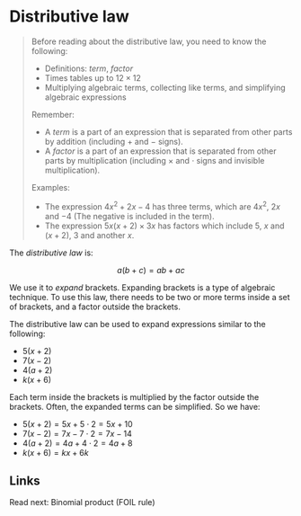 # Distributive law

> Before reading about the distributive law, you need to know the following:
> * Definitions: *term*, *factor*
> * Times tables up to $12\times 12$
> * Multiplying algebraic terms, collecting like terms, and simplifying algebraic expressions
> 
> Remember:
> * A *term* is a part of an expression that is separated from other parts by addition (including $+$ and $-$ signs).
> * A *factor* is a part of an expression that is separated from other parts by multiplication (including $\times$ and $\cdot$ signs and invisible multiplication).
> 
> Examples:
> * The expression $4x^2 + 2x - 4$ has three terms, which are $4x^2$, $2x$ and $-4$ (The negative is included in the term).
> * The expression $5x\left(x + 2\right)\times 3x$ has factors which include $5$, $x$ and $\left(x + 2\right)$, $3$ and another $x$.

The *distributive law* is:

$$ a(b+c) = ab + ac $$

We use it to *expand* brackets. Expanding brackets is a type of algebraic technique. To use this law, there needs to be two or more terms inside a set of brackets, and a factor outside the brackets.

The distributive law can be used to expand expressions similar to the following:
* $5(x+2)$
* $7(x-2)$
* $4(a+2)$
* $k(x+6)$

Each term inside the brackets is multiplied by the factor outside the brackets. Often, the expanded terms can be simplified. So we have:
* $5(x+2) = 5x + 5\cdot 2 = 5x + 10$
* $7(x-2) = 7x - 7\cdot 2 = 7x - 14$
* $4(a+2) = 4a + 4\cdot 2 = 4a + 8$
* $k(x+6) = kx + 6k$

## Links

Read next: Binomial product (FOIL rule)
